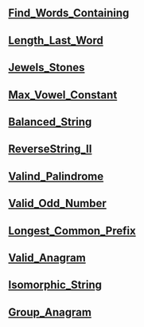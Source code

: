 ## [Find_Words_Containing](https://leetcode.com/problems/find-words-containing-character/)

## [Length_Last_Word](https://leetcode.com/problems/length-of-last-word/description/)

## [Jewels_Stones](https://leetcode.com/problems/jewels-and-stones/description/)

## [Max_Vowel_Constant](https://leetcode.com/problems/find-most-frequent-vowel-and-consonant/description/)

## [Balanced_String](https://leetcode.com/problems/split-a-string-in-balanced-strings/)

## [ReverseString_II](https://leetcode.com/problems/reverse-string-ii/description/)

## [Valind_Palindrome](https://leetcode.com/problems/valid-palindrome/description/)

## [Valid_Odd_Number](https://leetcode.com/problems/largest-odd-number-in-string/)

## [Longest_Common_Prefix](https://leetcode.com/problems/longest-common-prefix/description/)

## [Valid_Anagram](https://leetcode.com/problems/valid-anagram/description/)

## [Isomorphic_String](https://leetcode.com/problems/isomorphic-strings/description/)


## [Group_Anagram](https://leetcode.com/problems/group-anagrams/description/)

